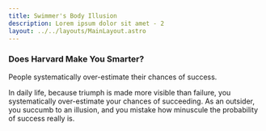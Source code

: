 ```yaml
---
title: Swimmer's Body Illusion
description: Lorem ipsum dolor sit amet - 2
layout: ../../layouts/MainLayout.astro
---
```


### Does Harvard Make You Smarter?

People systematically over-estimate their chances of success.


In daily life, because triumph is made more visible than failure, you systematically over-estimate
your chances of succeeding. As an outsider, you succumb to an illusion, and you mistake how minuscule
the probability of success really is.
